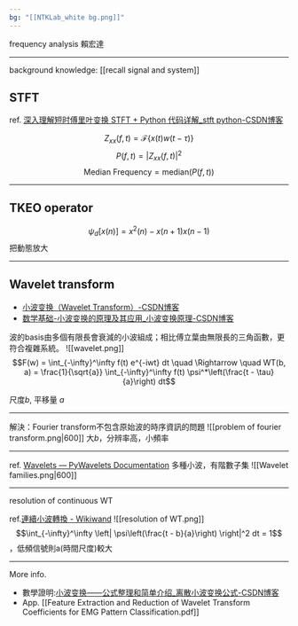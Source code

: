 ```yaml
---
bg: "[[NTKLab_white bg.png]]"
---
```

<style>
    .reveal {
        font-family: 'Times New Roman', '標楷體';
        font-size: 30px;
        text-align: left;
        color: black;
        background-size: cover;
        background-position: center;
    }
	.reveal h1,
	.reveal h2,
	.reveal h3,
	.reveal h4,
	.reveal h5,
	.reveal h6 {
	  font-family: 'Times New Roman', '標楷體';
	  color: black;
	  %%text-transform: lowercase%%;
	  text-transform: capitalize;
	}
	.with-border{
		border: 1px solid red;
	}
</style>
<grid drag="70 10" drop="-3 40">
frequency analysis
<!-- element style="font-size: 40px;align: left; text-align: left;color: white"-->
</grid>

<grid drag="50 10" drop="40 70">
賴宏達
<!-- element style="font-size: 40px;align: right; text-align: right"-->
</grid>

<!-- slide bg="../../NTKLab_white bg_cover_resize.png"-->

---

background knowledge: [[recall signal and system]]
## STFT
ref. [深入理解短时傅里叶变换 STFT + Python 代码详解_stft python-CSDN博客](https://blog.csdn.net/weixin_44618906/article/details/116356081)

$$Z_{xx}(f,t) = \mathcal{F} \left\{ x(t) w(t - \tau) \right\}$$
$$P(f,t) = |Z_{xx}(f,t)|^2
$$
$$\text{Median Frequency} = \text{median} \left( P(f,t) \right)
$$


---
## TKEO operator
$$\psi_d[x(n)] = x^2(n) - x(n+1) x(n-1)$$
把動態放大

---
## Wavelet transform
- [小波变换（Wavelet Transform）-CSDN博客](https://blog.csdn.net/Forlogen/article/details/88535027)
- [数学基础-小波变换的原理及其应用_小波变换原理-CSDN博客](https://blog.csdn.net/weixin_37801695/article/details/80652113)

波的basis由多個有限長會衰減的小波組成；相比傅立葉由無限長的三角函數，更符合複雜系統。
![[wavelet.png]]
$$F(w) = \int_{-\infty}^\infty f(t) e^{-iwt} dt \quad \Rightarrow \quad 
WT(b, a) = \frac{1}{\sqrt{a}} \int_{-\infty}^\infty f(t) \psi^*\left(\frac{t - \tau}{a}\right) dt$$

尺度$b$, 平移量 $a$

---
解決：Fourier transform不包含原始波的時序資訊的問題
![[problem of fourier transform.png|600]]
大$b$，分辨率高，小頻率

---
ref. [Wavelets — PyWavelets Documentation](https://pywavelets.readthedocs.io/en/latest/ref/wavelets.html)
多種小波，有階數子集
![[Wavelet families.png|600]]

---
resolution of continuous WT

ref.[連續小波轉換 - Wikiwand](https://www.wikiwand.com/zh-hk/articles/%E8%BF%9E%E7%BB%AD%E5%B0%8F%E6%B3%A2%E5%8F%98%E6%8D%A2)
![[resolution of WT.png]]
$$\int_{-\infty}^\infty \left| \psi\left(\frac{t - b}{a}\right) \right|^2 dt = 1$$，低頻信號則a(時間尺度)較大


---
More info.

- 數學證明:[小波变换——公式整理和简单介绍_离散小波变换公式-CSDN博客](https://blog.csdn.net/qq_32071849/article/details/103963394)
- App. [[Feature Extraction and Reduction of Wavelet Transform Coefficients for EMG Pattern Classification.pdf]]

